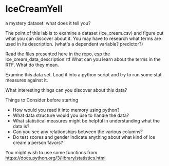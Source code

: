 # IceCreamYell
a mystery dataset. what does it tell you?

The point of this lab is to examine a dataset (ice_cream.csv) and figure out what you can discover about it. 
You may have to research what terms are used in its description. (what's a dependent variable? predictor?)

Read the files presented here in the repo, esp the Ice_cream_data_description.rtf
What can you learn about the terms in the RTF. What do they mean.

Examine this data set. Load it into a python script and try to run some stat measures against it.

What interesting things can you discover about this data?

Things to Consider before starting
- How would you read it into memory using python?
- What data structure would you use to handle the data?
- What statistical measures might be helpful in understanding what the data is?
- Can you see any relationships between the various columns?
- Do test scores and gender indicate anything about what kind of ice cream a person favors?

You might wish to use some functions from https://docs.python.org/3/library/statistics.html
